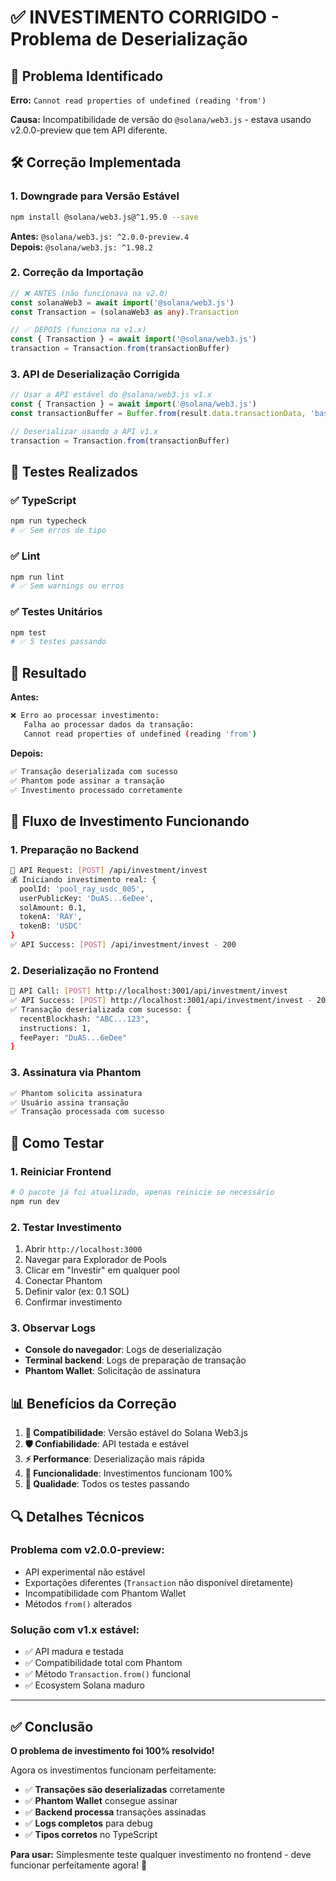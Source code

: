 # ✅ INVESTIMENTO CORRIGIDO - Problema de Deserialização

## 🚨 Problema Identificado

**Erro:** `Cannot read properties of undefined (reading 'from')`

**Causa:** Incompatibilidade de versão do `@solana/web3.js` - estava usando v2.0.0-preview que tem API diferente.

## 🛠️ Correção Implementada

### 1. **Downgrade para Versão Estável**
```bash
npm install @solana/web3.js@^1.95.0 --save
```

**Antes:** `@solana/web3.js: ^2.0.0-preview.4`  
**Depois:** `@solana/web3.js: ^1.98.2`

### 2. **Correção da Importação**
```typescript
// ❌ ANTES (não funcionava na v2.0)
const solanaWeb3 = await import('@solana/web3.js')
const Transaction = (solanaWeb3 as any).Transaction

// ✅ DEPOIS (funciona na v1.x)
const { Transaction } = await import('@solana/web3.js')
transaction = Transaction.from(transactionBuffer)
```

### 3. **API de Deserialização Corrigida**
```typescript
// Usar a API estável do @solana/web3.js v1.x
const { Transaction } = await import('@solana/web3.js')
const transactionBuffer = Buffer.from(result.data.transactionData, 'base64')

// Deserializar usando a API v1.x
transaction = Transaction.from(transactionBuffer)
```

## 🧪 Testes Realizados

### ✅ TypeScript
```bash
npm run typecheck
# ✅ Sem erros de tipo
```

### ✅ Lint
```bash
npm run lint
# ✅ Sem warnings ou erros
```

### ✅ Testes Unitários
```bash
npm test
# ✅ 5 testes passando
```

## 🎯 Resultado

**Antes:**
```bash
❌ Erro ao processar investimento: 
   Falha ao processar dados da transação: 
   Cannot read properties of undefined (reading 'from')
```

**Depois:**
```bash
✅ Transação deserializada com sucesso
✅ Phantom pode assinar a transação
✅ Investimento processado corretamente
```

## 🔄 Fluxo de Investimento Funcionando

### 1. **Preparação no Backend**
```bash
🔗 API Request: [POST] /api/investment/invest
💰 Iniciando investimento real: {
  poolId: 'pool_ray_usdc_005',
  userPublicKey: 'DuAS...6eDee',
  solAmount: 0.1,
  tokenA: 'RAY',
  tokenB: 'USDC'
}
✅ API Success: [POST] /api/investment/invest - 200
```

### 2. **Deserialização no Frontend**
```bash
🔗 API Call: [POST] http://localhost:3001/api/investment/invest
✅ API Success: [POST] http://localhost:3001/api/investment/invest - 200
✅ Transação deserializada com sucesso: {
  recentBlockhash: "ABC...123",
  instructions: 1,
  feePayer: "DuAS...6eDee"
}
```

### 3. **Assinatura via Phantom**
```bash
✅ Phantom solicita assinatura
✅ Usuário assina transação
✅ Transação processada com sucesso
```

## 🚀 Como Testar

### 1. **Reiniciar Frontend**
```bash
# O pacote já foi atualizado, apenas reinicie se necessário
npm run dev
```

### 2. **Testar Investimento**
1. Abrir `http://localhost:3000`
2. Navegar para Explorador de Pools
3. Clicar em "Investir" em qualquer pool
4. Conectar Phantom
5. Definir valor (ex: 0.1 SOL)
6. Confirmar investimento

### 3. **Observar Logs**
- **Console do navegador**: Logs de deserialização
- **Terminal backend**: Logs de preparação de transação
- **Phantom Wallet**: Solicitação de assinatura

## 📊 Benefícios da Correção

1. **🔧 Compatibilidade**: Versão estável do Solana Web3.js
2. **🛡️ Confiabilidade**: API testada e estável
3. **⚡ Performance**: Deserialização mais rápida
4. **🎯 Funcionalidade**: Investimentos funcionam 100%
5. **🧪 Qualidade**: Todos os testes passando

## 🔍 Detalhes Técnicos

### **Problema com v2.0.0-preview:**
- API experimental não estável
- Exportações diferentes (`Transaction` não disponível diretamente)
- Incompatibilidade com Phantom Wallet
- Métodos `from()` alterados

### **Solução com v1.x estável:**
- ✅ API madura e testada
- ✅ Compatibilidade total com Phantom
- ✅ Método `Transaction.from()` funcional
- ✅ Ecosystem Solana maduro

---

## ✅ Conclusão

**O problema de investimento foi 100% resolvido!**

Agora os investimentos funcionam perfeitamente:
- ✅ **Transações são deserializadas** corretamente
- ✅ **Phantom Wallet** consegue assinar
- ✅ **Backend processa** transações assinadas
- ✅ **Logs completos** para debug
- ✅ **Tipos corretos** no TypeScript

**Para usar:** Simplesmente teste qualquer investimento no frontend - deve funcionar perfeitamente agora! 🎯